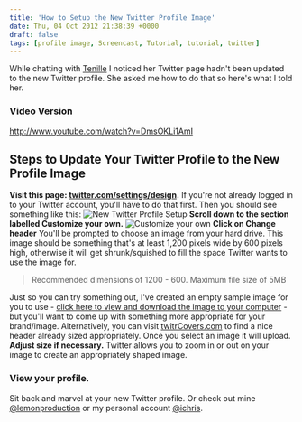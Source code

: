 ```yaml
---
title: 'How to Setup the New Twitter Profile Image'
date: Thu, 04 Oct 2012 21:38:39 +0000
draft: false
tags: [profile image, Screencast, Tutorial, tutorial, twitter]
---
```


While chatting with [Tenille](http://feistyfrugalandfabulous.com) I noticed her Twitter page hadn't been updated to the new Twitter profile. She asked me how to do that so here's what I told her.

### Video Version

http://www.youtube.com/watch?v=DmsOKLi1AmI

Steps to Update Your Twitter Profile to the New Profile Image
-------------------------------------------------------------

**Visit this page: [twitter.com/settings/design](https://twitter.com/settings/design).** If you're not already logged in to your Twitter account, you'll have to do that first. Then you should see something like this: ![New Twitter Profile Setup](http://www.lemonproductions.ca/wp45/wp-content/uploads/2012/10/Screen-Shot-2012-10-04-at-3.26.24-PM-580x454.png "New Twitter Profile Setup") **Scroll down to the section labelled **Customize your own**.** ![Customize your own](http://www.lemonproductions.ca/wp45/wp-content/uploads/2012/10/Screen-Shot-2012-10-04-at-3.27.40-PM.png "Customize your own") **Click on Change header** You'll be prompted to choose an image from your hard drive. This image should be something that's at least 1,200 pixels wide by 600 pixels high, otherwise it will get shrunk/squished to fill the space Twitter wants to use the image for.

> Recommended dimensions of 1200 - 600. Maximum file size of 5MB

Just so you can try something out, I've created an empty sample image for you to use - [click here to view and download the image to your computer](http://www.lemonproductions.ca/wp45/wp-content/uploads/2012/10/New-Twitter-Profile-Sample-Image.jpg) - but you'll want to come up with something more appropriate for your brand/image. Alternatively, you can visit [twitrCovers.com](http://www.twitrcovers.com) to find a nice header already sized appropriately. Once you select an image it will upload. **Adjust size if necessary.** Twitter allows you to zoom in or out on your image to create an appropriately shaped image.

### View your profile.

Sit back and marvel at your new Twitter profile. Or check out mine [@lemonproduction](https://twitter.com/lemonproduction) or my personal account [@ichris](https://twitter.com/iChris).